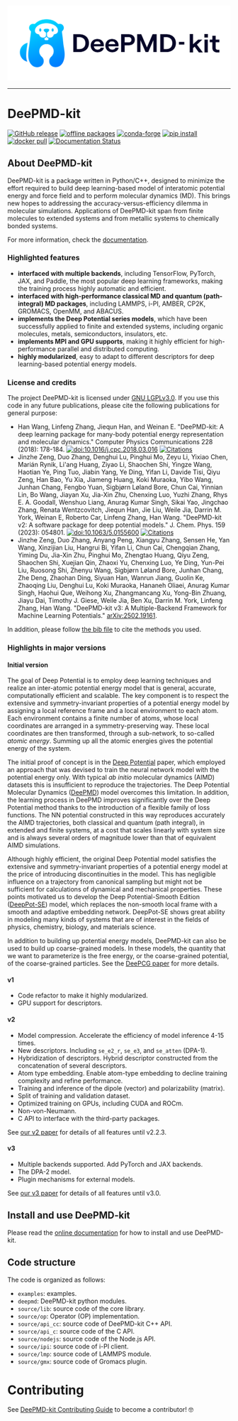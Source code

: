 [<picture><source media="(prefers-color-scheme: dark)" srcset="./doc/_static/logo-dark.svg"><source media="(prefers-color-scheme: light)" srcset="./doc/_static/logo.svg"><img alt="DeePMD-kit logo" src="./doc/_static/logo.svg"></picture>](./doc/logo.md)

---

# DeePMD-kit

[![GitHub release](https://img.shields.io/github/release/deepmodeling/deepmd-kit.svg?maxAge=86400)](https://github.com/deepmodeling/deepmd-kit/releases)
[![offline packages](https://img.shields.io/github/downloads/deepmodeling/deepmd-kit/total?label=offline%20packages)](https://github.com/deepmodeling/deepmd-kit/releases)
[![conda-forge](https://img.shields.io/conda/dn/conda-forge/deepmd-kit?color=red&label=conda-forge&logo=conda-forge)](https://anaconda.org/conda-forge/deepmd-kit)
[![pip install](https://img.shields.io/pypi/dm/deepmd-kit?label=pip%20install)](https://pypi.org/project/deepmd-kit)
[![docker pull](https://img.shields.io/docker/pulls/deepmodeling/deepmd-kit)](https://hub.docker.com/r/deepmodeling/deepmd-kit)
[![Documentation Status](https://readthedocs.org/projects/deepmd/badge/)](https://deepmd.readthedocs.io/)

## About DeePMD-kit

DeePMD-kit is a package written in Python/C++, designed to minimize the effort required to build deep learning-based model of interatomic potential energy and force field and to perform molecular dynamics (MD). This brings new hopes to addressing the accuracy-versus-efficiency dilemma in molecular simulations. Applications of DeePMD-kit span from finite molecules to extended systems and from metallic systems to chemically bonded systems.

For more information, check the [documentation](https://deepmd.readthedocs.io/).

### Highlighted features

- **interfaced with multiple backends**, including TensorFlow, PyTorch, JAX, and Paddle, the most popular deep learning frameworks, making the training process highly automatic and efficient.
- **interfaced with high-performance classical MD and quantum (path-integral) MD packages**, including LAMMPS, i-PI, AMBER, CP2K, GROMACS, OpenMM, and ABACUS.
- **implements the Deep Potential series models**, which have been successfully applied to finite and extended systems, including organic molecules, metals, semiconductors, insulators, etc.
- **implements MPI and GPU supports**, making it highly efficient for high-performance parallel and distributed computing.
- **highly modularized**, easy to adapt to different descriptors for deep learning-based potential energy models.

### License and credits

The project DeePMD-kit is licensed under [GNU LGPLv3.0](./LICENSE).
If you use this code in any future publications, please cite the following publications for general purpose:

- Han Wang, Linfeng Zhang, Jiequn Han, and Weinan E. "DeePMD-kit: A deep learning package for many-body potential energy representation and molecular dynamics." Computer Physics Communications 228 (2018): 178-184.
  [![doi:10.1016/j.cpc.2018.03.016](https://img.shields.io/badge/DOI-10.1016%2Fj.cpc.2018.03.016-blue)](https://doi.org/10.1016/j.cpc.2018.03.016)
  [![Citations](https://citations.njzjz.win/10.1016/j.cpc.2018.03.016)](https://badge.dimensions.ai/details/doi/10.1016/j.cpc.2018.03.016)
- Jinzhe Zeng, Duo Zhang, Denghui Lu, Pinghui Mo, Zeyu Li, Yixiao Chen, Marián Rynik, Li'ang Huang, Ziyao Li, Shaochen Shi, Yingze Wang, Haotian Ye, Ping Tuo, Jiabin Yang, Ye Ding, Yifan Li, Davide Tisi, Qiyu Zeng, Han Bao, Yu Xia, Jiameng Huang, Koki Muraoka, Yibo Wang, Junhan Chang, Fengbo Yuan, Sigbjørn Løland Bore, Chun Cai, Yinnian Lin, Bo Wang, Jiayan Xu, Jia-Xin Zhu, Chenxing Luo, Yuzhi Zhang, Rhys E. A. Goodall, Wenshuo Liang, Anurag Kumar Singh, Sikai Yao, Jingchao Zhang, Renata Wentzcovitch, Jiequn Han, Jie Liu, Weile Jia, Darrin M. York, Weinan E, Roberto Car, Linfeng Zhang, Han Wang. "DeePMD-kit v2: A software package for deep potential models." J. Chem. Phys. 159 (2023): 054801.
  [![doi:10.1063/5.0155600](https://img.shields.io/badge/DOI-10.1063%2F5.0155600-blue)](https://doi.org/10.1063/5.0155600)
  [![Citations](https://citations.njzjz.win/10.1063/5.0155600)](https://badge.dimensions.ai/details/doi/10.1063/5.0155600)
- Jinzhe Zeng, Duo Zhang, Anyang Peng, Xiangyu Zhang, Sensen He, Yan Wang, Xinzijian Liu, Hangrui Bi, Yifan Li, Chun Cai, Chengqian Zhang, Yiming Du, Jia-Xin Zhu, Pinghui Mo, Zhengtao Huang, Qiyu Zeng, Shaochen Shi, Xuejian Qin, Zhaoxi Yu, Chenxing Luo, Ye Ding, Yun-Pei Liu, Ruosong Shi, Zhenyu Wang, Sigbjørn Løland Bore, Junhan Chang, Zhe Deng, Zhaohan Ding, Siyuan Han, Wanrun Jiang, Guolin Ke, Zhaoqing Liu, Denghui Lu, Koki Muraoka, Hananeh Oliaei, Anurag Kumar Singh, Haohui Que, Weihong Xu, Zhangmancang Xu, Yong-Bin Zhuang, Jiayu Dai, Timothy J. Giese, Weile Jia, Ben Xu, Darrin M. York, Linfeng Zhang, Han Wang. "DeePMD-kit v3: A Multiple-Backend Framework for Machine Learning Potentials." [arXiv:2502.19161](https://arxiv.org/abs/2502.19161).

In addition, please follow [the bib file](CITATIONS.bib) to cite the methods you used.

### Highlights in major versions

#### Initial version

The goal of Deep Potential is to employ deep learning techniques and realize an inter-atomic potential energy model that is general, accurate, computationally efficient and scalable. The key component is to respect the extensive and symmetry-invariant properties of a potential energy model by assigning a local reference frame and a local environment to each atom. Each environment contains a finite number of atoms, whose local coordinates are arranged in a symmetry-preserving way. These local coordinates are then transformed, through a sub-network, to so-called _atomic energy_. Summing up all the atomic energies gives the potential energy of the system.

The initial proof of concept is in the [Deep Potential][1] paper, which employed an approach that was devised to train the neural network model with the potential energy only. With typical _ab initio_ molecular dynamics (AIMD) datasets this is insufficient to reproduce the trajectories. The Deep Potential Molecular Dynamics ([DeePMD][2]) model overcomes this limitation. In addition, the learning process in DeePMD improves significantly over the Deep Potential method thanks to the introduction of a flexible family of loss functions. The NN potential constructed in this way reproduces accurately the AIMD trajectories, both classical and quantum (path integral), in extended and finite systems, at a cost that scales linearly with system size and is always several orders of magnitude lower than that of equivalent AIMD simulations.

Although highly efficient, the original Deep Potential model satisfies the extensive and symmetry-invariant properties of a potential energy model at the price of introducing discontinuities in the model. This has negligible influence on a trajectory from canonical sampling but might not be sufficient for calculations of dynamical and mechanical properties. These points motivated us to develop the Deep Potential-Smooth Edition ([DeepPot-SE][3]) model, which replaces the non-smooth local frame with a smooth and adaptive embedding network. DeepPot-SE shows great ability in modeling many kinds of systems that are of interest in the fields of physics, chemistry, biology, and materials science.

In addition to building up potential energy models, DeePMD-kit can also be used to build up coarse-grained models. In these models, the quantity that we want to parameterize is the free energy, or the coarse-grained potential, of the coarse-grained particles. See the [DeePCG paper][4] for more details.

#### v1

- Code refactor to make it highly modularized.
- GPU support for descriptors.

#### v2

- Model compression. Accelerate the efficiency of model inference 4-15 times.
- New descriptors. Including `se_e2_r`, `se_e3`, and `se_atten` (DPA-1).
- Hybridization of descriptors. Hybrid descriptor constructed from the concatenation of several descriptors.
- Atom type embedding. Enable atom-type embedding to decline training complexity and refine performance.
- Training and inference of the dipole (vector) and polarizability (matrix).
- Split of training and validation dataset.
- Optimized training on GPUs, including CUDA and ROCm.
- Non-von-Neumann.
- C API to interface with the third-party packages.

See [our v2 paper](https://doi.org/10.1063/5.0155600) for details of all features until v2.2.3.

#### v3

- Multiple backends supported. Add PyTorch and JAX backends.
- The DPA-2 model.
- Plugin mechanisms for external models.

See [our v3 paper](https://doi.org/10.48550/arXiv.2502.19161) for details of all features until v3.0.

## Install and use DeePMD-kit

Please read the [online documentation](https://deepmd.readthedocs.io/) for how to install and use DeePMD-kit.

## Code structure

The code is organized as follows:

- `examples`: examples.
- `deepmd`: DeePMD-kit python modules.
- `source/lib`: source code of the core library.
- `source/op`: Operator (OP) implementation.
- `source/api_cc`: source code of DeePMD-kit C++ API.
- `source/api_c`: source code of the C API.
- `source/nodejs`: source code of the Node.js API.
- `source/ipi`: source code of i-PI client.
- `source/lmp`: source code of LAMMPS module.
- `source/gmx`: source code of Gromacs plugin.

# Contributing

See [DeePMD-kit Contributing Guide](CONTRIBUTING.md) to become a contributor! 🤓

[1]: https://arxiv.org/abs/1707.01478
[2]: https://journals.aps.org/prl/abstract/10.1103/PhysRevLett.120.143001
[3]: https://arxiv.org/abs/1805.09003
[4]: https://aip.scitation.org/doi/full/10.1063/1.5027645
